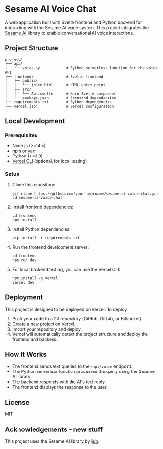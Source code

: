 # Sesame AI Voice Chat

A web application built with Svelte frontend and Python backend for interacting with the Sesame AI voice system. This project integrates the [Sesame AI](https://github.com/ijub/sesame_ai) library to enable conversational AI voice interactions.

## Project Structure

```
project/
├── api/
│   └── voice.py            # Python serverless function for the voice API
├── frontend/               # Svelte frontend
│   ├── public/
│   │   └── index.html      # HTML entry point
│   ├── src/
│   │   └── App.svelte      # Main Svelte component
│   └── package.json        # Frontend dependencies
├── requirements.txt        # Python dependencies
└── vercel.json             # Vercel configuration
```

## Local Development

### Prerequisites

- Node.js (>=14.x)
- npm or yarn
- Python (>=3.8)
- [Vercel CLI](https://vercel.com/docs/cli) (optional, for local testing)

### Setup

1. Clone this repository:
   ```
   git clone https://github.com/your-username/sesame-ai-voice-chat.git
   cd sesame-ai-voice-chat
   ```

2. Install frontend dependencies:
   ```
   cd frontend
   npm install
   ```

3. Install Python dependencies:
   ```
   pip install -r requirements.txt
   ```

4. Run the frontend development server:
   ```
   cd frontend
   npm run dev
   ```

5. For local backend testing, you can use the Vercel CLI:
   ```
   npm install -g vercel
   vercel dev
   ```

## Deployment

This project is designed to be deployed on Vercel. To deploy:

1. Push your code to a Git repository (GitHub, GitLab, or Bitbucket).
2. Create a new project on [Vercel](https://vercel.com).
3. Import your repository and deploy.
4. Vercel will automatically detect the project structure and deploy the frontend and backend.

## How It Works

- The frontend sends text queries to the `/api/voice` endpoint.
- The Python serverless function processes the query using the Sesame AI library.
- The backend responds with the AI's text reply.
- The frontend displays the response to the user.

## License

MIT

## Acknowledgements - new stuff


This project uses the Sesame AI library by [ijub](https://github.com/ijub). 